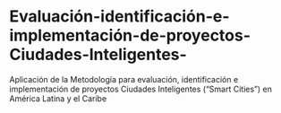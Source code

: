 # Evaluación-identificación-e-implementación-de-proyectos-Ciudades-Inteligentes-
Aplicación de la Metodología para evaluación, identificación e implementación de proyectos Ciudades Inteligentes (“Smart Cities”) en América Latina y el Caribe
